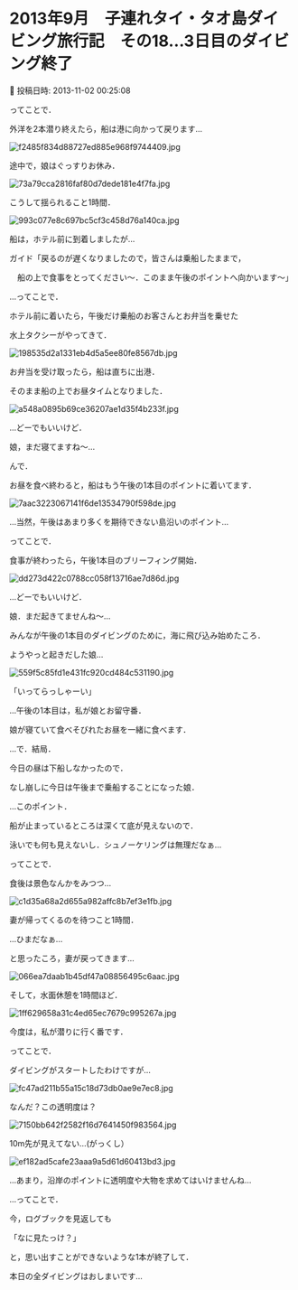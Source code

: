 # 2013年9月　子連れタイ・タオ島ダイビング旅行記　その18…3日目のダイビング終了

📅 投稿日時: 2013-11-02 00:25:08

ってことで．





外洋を2本潜り終えたら，船は港に向かって戻ります…




![f2485f834d88727ed885e968f9744409.jpg](images/f2485f834d88727ed885e968f9744409.jpg)







途中で，娘はぐっすりお休み．




![73a79cca2816faf80d7dede181e4f7fa.jpg](images/73a79cca2816faf80d7dede181e4f7fa.jpg)




こうして揺られること1時間．




![993c077e8c697bc5cf3c458d76a140ca.jpg](images/993c077e8c697bc5cf3c458d76a140ca.jpg)




船は，ホテル前に到着しましたが…





ガイド「戻るのが遅くなりましたので，皆さんは乗船したままで，


　船の上で食事をとってください～．このまま午後のポイントへ向かいます～」





…ってことで．


ホテル前に着いたら，午後だけ乗船のお客さんとお弁当を乗せた


水上タクシーがやってきて．




![198535d2a1331eb4d5a5ee80fe8567db.jpg](images/198535d2a1331eb4d5a5ee80fe8567db.jpg)




お弁当を受け取ったら，船は直ちに出港．


そのまま船の上でお昼タイムとなりました．




![a548a0895b69ce36207ae1d35f4b233f.jpg](images/a548a0895b69ce36207ae1d35f4b233f.jpg)




…どーでもいいけど．


娘，まだ寝てますね～…





んで．


お昼を食べ終わると，船はもう午後の1本目のポイントに着いてます．




![7aac3223067141f6de13534790f598de.jpg](images/7aac3223067141f6de13534790f598de.jpg)




…当然，午後はあまり多くを期待できない島沿いのポイント…





ってことで．


食事が終わったら，午後1本目のブリーフィング開始．




![dd273d422c0788cc058f13716ae7d86d.jpg](images/dd273d422c0788cc058f13716ae7d86d.jpg)




…どーでもいいけど．


娘．まだ起きてませんね～…





みんなが午後の1本目のダイビングのために，海に飛び込み始めたころ．


ようやっと起きだした娘…




![559f5c85fd1e431fc920cd484c531190.jpg](images/559f5c85fd1e431fc920cd484c531190.jpg)




「いってらっしゃーい」





…午後の1本目は，私が娘とお留守番．


娘が寝ていて食べそびれたお昼を一緒に食べます．





…で．結局．


今日の昼は下船しなかったので．


なし崩しに今日は午後まで乗船することになった娘．


…このポイント．


船が止まっているところは深くて底が見えないので．


泳いでも何も見えないし．シュノーケリングは無理だなぁ…





ってことで．


食後は景色なんかをみつつ…




![c1d35a68a2d655a982affc8b7ef3e1fb.jpg](images/c1d35a68a2d655a982affc8b7ef3e1fb.jpg)




妻が帰ってくるのを待つこと1時間．


…ひまだなぁ…


と思ったころ，妻が戻ってきます…




![066ea7daab1b45df47a08856495c6aac.jpg](images/066ea7daab1b45df47a08856495c6aac.jpg)




そして，水面休憩を1時間ほど．




![1ff629658a31c4ed65ec7679c995267a.jpg](images/1ff629658a31c4ed65ec7679c995267a.jpg)




今度は，私が潜りに行く番です．





ってことで．


ダイビングがスタートしたわけですが…




![fc47ad211b55a15c18d73db0ae9e7ec8.jpg](images/fc47ad211b55a15c18d73db0ae9e7ec8.jpg)




なんだ？この透明度は？




![7150bb642f2582f16d7641450f983564.jpg](images/7150bb642f2582f16d7641450f983564.jpg)




10m先が見えてない…(がっくし）




![ef182ad5cafe23aaa9a5d61d60413bd3.jpg](images/ef182ad5cafe23aaa9a5d61d60413bd3.jpg)




…あまり，沿岸のポイントに透明度や大物を求めてはいけませんね…





…ってことで．


今，ログブックを見返しても


「なに見たっけ？」


と，思い出すことができないような1本が終了して．





本日の全ダイビングはおしまいです…
